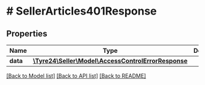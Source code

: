 # # SellerArticles401Response

## Properties

Name | Type | Description | Notes
------------ | ------------- | ------------- | -------------
**data** | [**\Tyre24\Seller\Model\AccessControlErrorResponse**](AccessControlErrorResponse.md) |  | [optional]

[[Back to Model list]](../../README.md#models) [[Back to API list]](../../README.md#endpoints) [[Back to README]](../../README.md)
